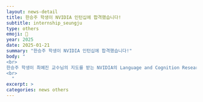 ```yaml
---
layout: news-detail
title: 한승주 학생이 NVIDIA 인턴십에 합격했습니다!
subtitle: internship_seungju
type: others
emoji: 🥳
year: 2025
date: 2025-01-21
summary: "한승주 학생이 NVIDIA 인턴십에 합격했습니다!"
body: "
<br>
한승주 학생이 최예진 교수님의 지도를 받는 NVIDIA의 Language and Cognition Research 팀의 인턴십에 합격했습니다!  축하합니다 🥳🥳
<br>
  "
excerpt: >
categories: news others
---
```


